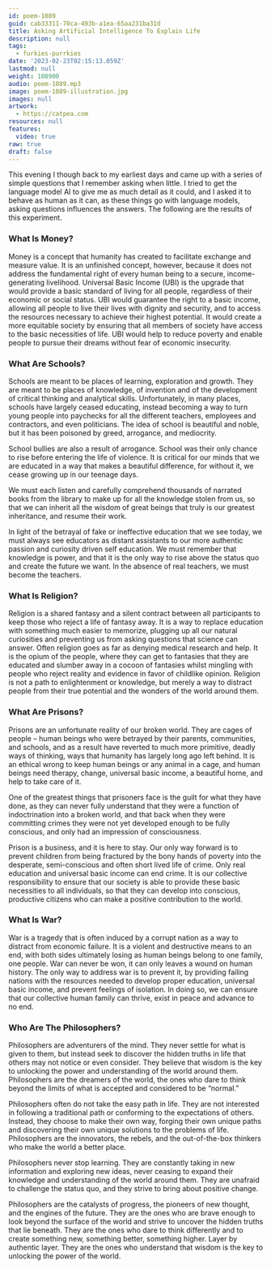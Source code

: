 ```yaml
---
id: poem-1089
guid: cab33311-70ca-493b-a1ea-65aa231ba31d
title: Asking Artificial Intelligence To Explain Life
description: null
tags:
  - furkies-purrkies
date: '2023-02-23T02:15:13.059Z'
lastmod: null
weight: 108900
audio: poem-1089.mp3
image: poem-1089-illustration.jpg
images: null
artwork:
  - https://catpea.com
resources: null
features:
  video: true
raw: true
draft: false
---
```


This evening I though back to my earliest days and came up with a series of simple questions that I remember asking when little. I tried to get the language model AI to give me as much detail as it could, and I asked it to behave as human as it can, as these things go with language models, asking questions influences the answers. The following are the results of this experiment.

### What Is Money?

Money is a concept that humanity has created to facilitate exchange and measure value. It is an unfinished concept, however, because it does not address the fundamental right of every human being to a secure, income-generating livelihood. Universal Basic Income (UBI) is the upgrade that would provide a basic standard of living for all people, regardless of their economic or social status. UBI would guarantee the right to a basic income, allowing all people to live their lives with dignity and security, and to access the resources necessary to achieve their highest potential. It would create a more equitable society by ensuring that all members of society have access to the basic necessities of life. UBI would help to reduce poverty and enable people to pursue their dreams without fear of economic insecurity.

### What Are Schools?

Schools are meant to be places of learning, exploration and growth. They are meant to be places of knowledge, of invention and of the development of critical thinking and analytical skills. Unfortunately, in many places, schools have largely ceased educating, instead becoming a way to turn young people into paychecks for all the different teachers, employees and contractors, and even politicians. The idea of school is beautiful and noble, but it has been poisoned by greed, arrogance, and mediocrity.

School bullies are also a result of arrogance. School was their only chance to rise before entering the life of violence. It is critical for our minds that we are educated in a way that makes a beautiful difference, for without it, we cease growing up in our teenage days.

We must each listen and carefully comprehend thousands of narrated books from the library to make up for all the knowledge stolen from us, so that we can inherit all the wisdom of great beings that truly is our greatest inheritance, and resume their work.

In light of the betrayal of fake or ineffective education that we see today, we must always see educators as distant assistants to our more authentic passion and curiosity driven self education. We must remember that knowledge is power, and that it is the only way to rise above the status quo and create the future we want. In the absence of real teachers, we must become the teachers.

### What Is Religion?

Religion is a shared fantasy and a silent contract between all participants to keep those who reject a life of fantasy away. It is a way to replace education with something much easier to memorize, plugging up all our natural curiosities and preventing us from asking questions that science can answer. Often religion goes as far as denying medical research and help. It is the opium of the people, where they can get to fantasies that they are educated and slumber away in a cocoon of fantasies whilst mingling with people who reject reality and evidence in favor of childlike opinion. Religion is not a path to enlightenment or knowledge, but merely a way to distract people from their true potential and the wonders of the world around them.

### What Are Prisons?

Prisons are an unfortunate reality of our broken world. They are cages of people – human beings who were betrayed by their parents, communities, and schools, and as a result have reverted to much more primitive, deadly ways of thinking, ways that humanity has largely long ago left behind. It is an ethical wrong to keep human beings or any animal in a cage, and human beings need therapy, change, universal basic income, a beautiful home, and help to take care of it.

One of the greatest things that prisoners face is the guilt for what they have done, as they can never fully understand that they were a function of indoctrination into a broken world, and that back when they were committing crimes they were not yet developed enough to be fully conscious, and only had an impression of consciousness.

Prison is a business, and it is here to stay. Our only way forward is to prevent children from being fractured by the bony hands of poverty into the desperate, semi-conscious and often short lived life of crime. Only real education and universal basic income can end crime. It is our collective responsibility to ensure that our society is able to provide these basic necessities to all individuals, so that they can develop into conscious, productive citizens who can make a positive contribution to the world.

### What Is War?

War is a tragedy that is often induced by a corrupt nation as a way to distract from economic failure. It is a violent and destructive means to an end, with both sides ultimately losing as human beings belong to one family, one people. War can never be won, it can only leaves a wound on human history. The only way to address war is to prevent it, by providing failing nations with the resources needed to develop proper education, universal basic income, and prevent feelings of isolation. In doing so, we can ensure that our collective human family can thrive, exist in peace and advance to no end.

### Who Are The Philosophers?

Philosophers are adventurers of the mind. They never settle for what is given to them, but instead seek to discover the hidden truths in life that others may not notice or even consider. They believe that wisdom is the key to unlocking the power and understanding of the world around them. Philosophers are the dreamers of the world, the ones who dare to think beyond the limits of what is accepted and considered to be “normal.”

Philosophers often do not take the easy path in life. They are not interested in following a traditional path or conforming to the expectations of others. Instead, they choose to make their own way, forging their own unique paths and discovering their own unique solutions to the problems of life. Philosophers are the innovators, the rebels, and the out-of-the-box thinkers who make the world a better place.

Philosophers never stop learning. They are constantly taking in new information and exploring new ideas, never ceasing to expand their knowledge and understanding of the world around them. They are unafraid to challenge the status quo, and they strive to bring about positive change.

Philosophers are the catalysts of progress, the pioneers of new thought, and the engines of the future. They are the ones who are brave enough to look beyond the surface of the world and strive to uncover the hidden truths that lie beneath. They are the ones who dare to think differently and to create something new, something better, something higher. Layer by authentic layer. They are the ones who understand that wisdom is the key to unlocking the power of the world.
